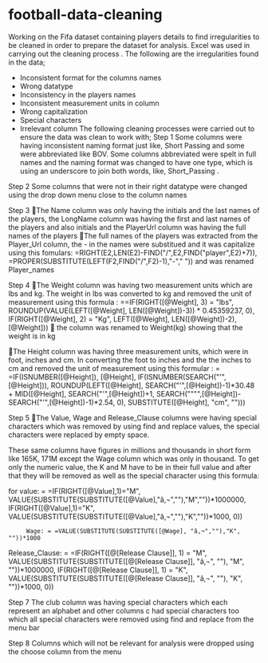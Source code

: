 # football-data-cleaning

Working on the Fifa dataset containing players details to find irregularities to be cleaned in order to prepare the dataset for analysis. Excel was used in carrying out the cleaning process . The following are the irregularities found in the data;

* Inconsistent format for the columns names 
* Wrong datatype
* Inconsistency in the players names
* Inconsistent measurement units in column
*  Wrong capitalization
* Special characters
* Irrelevant column
                The following cleaning processes were carried out to ensure the data was clean to work with;
Step 1
Some columns were having inconsistent naming format just like, Short Passing and some were abbreviated like BOV. Some columns abbreviated were spelt in full names and the naming format was changed to have one type, which is using an underscore to join both words, like, Short_Passing .

Step 2
Some columns that were not in their right datatype were changed using the drop down  menu close to the column names

Step 3
The Name column was only having the initials and the last names of the players, the LongName column was having the first and last names of the players and also initials and the PlayerUrl column was having the full names of the players
The full names of the players was extracted from the Player_Url column, the - in the names were substitued and it was capitalize using this fomulars:  =RIGHT(E2,LEN(E2)-FIND("/",E2,FIND("player",E2)+7)), =PROPER(SUBSTITUTE(LEFT(F2,FIND("/",F2)-1),"-"," ")) and was renamed Player_names

Step 4 
The Weight column was having two measurement units which are lbs and kg. The weight in lbs was converted to kg  and removed the unit of measurement using this formula :  ==IF(RIGHT([@Weight], 3) = "lbs", ROUNDUP(VALUE(LEFT([@Weight], LEN([@Weight])-3)) * 0.45359237, 0), IF(RIGHT([@Weight], 2) = "Kg", LEFT([@Weight], LEN([@Weight])-2), [@Weight]))
 the column was renamed to Weight(kg) showing that the weight is in kg

The Height column was having three measurement units, which were in foot, inches and cm.  In converting the foot to inches and the the inches to cm and removed the unit of measurement using this formular : = =IF(ISNUMBER([@Height]), [@Height], IF(ISNUMBER(SEARCH("'",[@Height])), ROUNDUP(LEFT([@Height], SEARCH("'",[@Height])-1)*30.48 + MID([@Height], SEARCH("'",[@Height])+1, SEARCH("""",[@Height])-SEARCH("'",[@Height])-1)*2.54, 0), SUBSTITUTE([@Height], "cm", "")))


Step 5
The Value, Wage and Release_Clause columns were having special characters which was removed by using find and replace values, the special characters were replaced by empty space.

These same columns have figures in millions and thousands in short form like 165K, 171M except the Wage column which was only in thousand. To get only the numeric value, the K and M have to be in their full value and after that they will be removed as well as the special character using this formula:
  

 for value: = =IF(RIGHT([@Value],1)="M", VALUE(SUBSTITUTE(SUBSTITUTE([@Value],"â‚¬",""),"M",""))*1000000, IF(RIGHT([@Value],1)="K", VALUE(SUBSTITUTE(SUBSTITUTE([@Value],"â‚¬",""),"K",""))*1000, 0))
 
         
         Wage: = =VALUE(SUBSTITUTE(SUBSTITUTE([@Wage], "â‚¬",""),"K", ""))*1000

 Release_Clause: = =IF(RIGHT([@[Release Clause]], 1) = "M", VALUE(SUBSTITUTE(SUBSTITUTE([@[Release Clause]], "â‚¬", ""), "M", ""))*1000000, IF(RIGHT([@[Release Clause]], 1) = "K", VALUE(SUBSTITUTE(SUBSTITUTE([@[Release Clause]], "â‚¬", ""), "K", ""))*1000, 0))


Step 7
The club column was having special characters which each represent an alphabet and other columns c had special characters too which all special characters were removed using find and replace from the menu bar

Step 8
         Columns which will not be relevant for analysis were dropped using the choose column from the menu  














